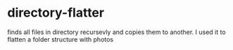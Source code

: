 # directory-flatter
finds all files in directory recursevly and copies them to another. I used it to flatten a folder structure with photos

